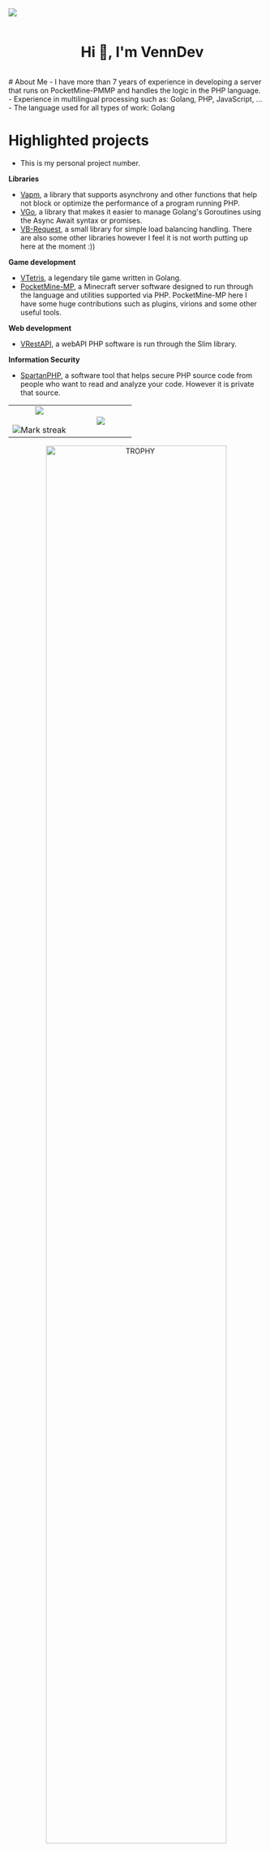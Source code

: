 
<!--horizontal divider(gradiant)-->
<img src="https://user-images.githubusercontent.com/73097560/115834477-dbab4500-a447-11eb-908a-139a6edaec5c.gif">

<!--h1 without bottom border-->
<div id="user-content-toc">
  <ul align="center">
    <summary><h1 style="display: inline-block">Hi 👋, I'm VennDev</h1></summary>
  </ul>
</div>
# About Me
- I have more than 7 years of experience in developing a server that runs on PocketMine-PMMP and handles the logic in the PHP language.
- Experience in multilingual processing such as: Golang, PHP, JavaScript, ...
- The language used for all types of work: Golang

# Highlighted projects
- This is my personal project number.

**Libraries**
- [Vapm](https://github.com/VennDev/Vapm), a library that supports asynchrony and other functions that help not block or optimize the performance of a program running PHP.
- [VGo](https://github.com/VennDev/VGo), a library that makes it easier to manage Golang's Goroutines using the Async Await syntax or promises.
- [VB-Request](https://github.com/VennDev/vb-request), a small library for simple load balancing handling.
There are also some other libraries however I feel it is not worth putting up here at the moment :))

**Game development**
- [VTetris](https://github.com/VennDev/VTetris), a legendary tile game written in Golang.
- [PocketMine-MP](https://github.com/pmmp/PocketMine-MP), a Minecraft server software designed to run through the language and utilities supported via PHP. PocketMine-MP here I have some huge contributions such as plugins, virions and some other useful tools.

**Web development**
- [VRestAPI](https://github.com/Nhom7-CNPM3/RestAPI), a webAPI PHP software is run through the Slim library.

**Information Security**
- [SpartanPHP](https://github.com/VennDev/SpartanPHP), a software tool that helps secure PHP source code from people who want to read and analyze your code. However it is private that source.

<!--- stats & Trophy (start) -->
<p align="center">
  <!--- stats (start) -->
<table align="center">
<tr border="none">
<td width="50%" align="center">
  <img  align="center"  src="https://github-readme-stats.vercel.app/api?username=VennDev&theme=gruvbox&show_icons=true&count_private=true" />
  <br></br>
  <img  title="🔥 Get streak stats for your profile at git.io/streak-stats" alt="Mark streak" src="https://github-readme-streak-stats.herokuapp.com/?user=VennDev&theme=gruvbox&hide_border=false" /> 
</td>

<td width="50%" align="center">

  <img  align="center"  src="https://github-readme-stats.anuraghazra1.vercel.app/api/top-langs/?username=VennDev&theme=gruvbox&hide_border=false&no-bg=true&no-frame=true&langs_count=10"/>
  
  </td>
</tr>
</table>
<!--- stats (end) -->

<!--- trophy (start) -->
<div align=center>
  <a href="https://github.com/ryo-ma/github-profile-trophy" title="Go to Source">
      <img align="center" width=84% src="https://github-profile-trophy.vercel.app/?username=VennDev&theme=gruvbox&row=1&column=7&margin-h=15&margin-w=5&no-bg=true" alt="TROPHY" />
    </a>
</div>
</p>        
<!--- stats (end) -->


<!--h1 without bottom border-->
<div id="user-content-toc">
  <ul align="center">
    <summary><h2 style="display: inline-block">Technologies That I Know👨🏻‍💻</h2></summary>
  </ul>
</div>
<!--tech stack icons-->
<p align="center">
  <a href="https://skillicons.dev">
    <img src="https://skillicons.dev/icons?i=git,neovim,vim,cpp,c,cs,go,rust,php,js,ts,py,java,html,css,discord,docker,postgres,mysql,dotnet,redis,laravel,github,linux,mongodb,nextjs,nodejs,postman,react,vscode,eclipse,idea,phpstorm,rider,webstorm,bootstrap,visualstudio,ubuntu&perline=14" />
  </a>
</p>


<!--horizontal divider(gradiant)-->
<img src="https://user-images.githubusercontent.com/73097560/115834477-dbab4500-a447-11eb-908a-139a6edaec5c.gif">

